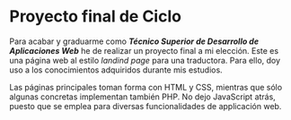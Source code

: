 # Proyecto final de Ciclo

Para acabar y graduarme como ***Técnico Superior de Desarrollo de Aplicaciones Web*** he de realizar un proyecto final a mi elección. Este es una página web al estilo *landind page* para una traductora.
Para ello, doy uso a los conocimientos adquiridos durante mis estudios. 

Las páginas principales toman forma con HTML y CSS, mientras que sólo algunas concretas implementan también PHP.
No dejo JavaScript atrás, puesto que se emplea para diversas funcionalidades de applicación web.
